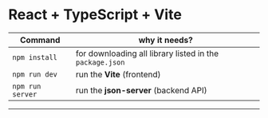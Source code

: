 # React + TypeScript + Vite

 

| Command          | why it needs?                                            |
|------------------|----------------------------------------------------------|
| `npm install`    | for downloading all library listed in the `package.json` |
| `npm run dev`    | run the  **Vite** (frontend)                             |
| `npm run server` | run the **json-server** (backend API)                    |

---
 